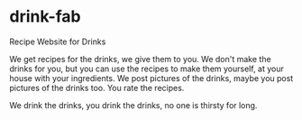 # drink-fab
Recipe Website for Drinks

We get recipes for the drinks, we give them to you.
We don't make the drinks for you, but you can use the recipes to make them yourself, at your house with your ingredients.
We post pictures of the drinks, maybe you post pictures of the drinks too.
You rate the recipes.

We drink the drinks, you drink the drinks, no one is thirsty for long.
